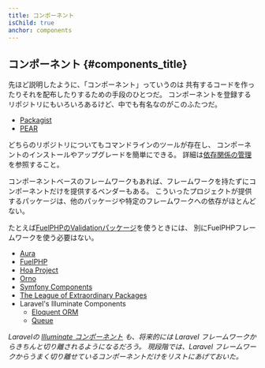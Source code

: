 ```yaml
---
title: コンポーネント
isChild: true
anchor: components
---
```


## コンポーネント {#components_title}

先ほど説明したように、「コンポーネント」っていうのは
共有するコードを作ったりそれを配布したりするための手段のひとつだ。
コンポーネントを登録するリポジトリにもいろいろあるけど、中でも有名なのがこのふたつだ。

* [Packagist]
* [PEAR]

どちらのリポジトリについてもコマンドラインのツールが存在し、
コンポーネントのインストールやアップグレードを簡単にできる。
詳細は[依存関係の管理][dm]を参照すること。

コンポーネントベースのフレームワークもあれば、フレームワークを持たずにコンポーネントだけを提供するベンダーもある。
こういったプロジェクトが提供するパッケージは、他のパッケージや特定のフレームワークへの依存がほとんどない。

たとえば[FuelPHPのValidationパッケージ][fuelval]を使うときには、
別にFuelPHPフレームワークを使う必要はない。

* [Aura]
* [FuelPHP]
* [Hoa Project]
* [Orno]
* [Symfony Components]
* [The League of Extraordinary Packages]
* Laravel's Illuminate Components
    * [Eloquent ORM]
    * [Queue]

_Laravelの [Illuminate コンポーネント] も、将来的には Laravel フレームワークからきちんと切り離されるようになるだろう。
現段階では、Laravel フレームワークからうまく切り離せているコンポーネントだけをリストにあげておいた。_


[Packagist]: /#composer_と_packagist
[PEAR]: /#pear
[dm]: /#依存関係の管理
[fuelval]: https://github.com/fuelphp/validation
[Aura]: http://auraphp.com/packages/v2
[FuelPHP]: https://github.com/fuelphp
[Hoa Project]: https://github.com/hoaproject
[Orno]: https://github.com/orno
[Symfony Components]: http://symfony.com/doc/current/components/index.html
[The League of Extraordinary Packages]: http://thephpleague.com/
[Eloquent ORM]: https://github.com/illuminate/database
[Queue]: https://github.com/illuminate/queue
[Illuminate コンポーネント]: https://github.com/illuminate
